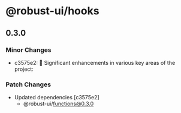 # @robust-ui/hooks

## 0.3.0

### Minor Changes

- c3575e2: 🚀 Significant enhancements in various key areas of the project:

### Patch Changes

- Updated dependencies [c3575e2]
  - @robust-ui/functions@0.3.0
